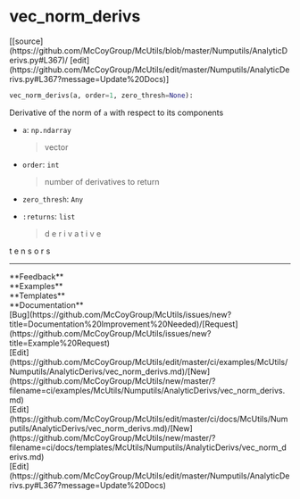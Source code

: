 # <a id="McUtils.Numputils.AnalyticDerivs.vec_norm_derivs">vec_norm_derivs</a>
<div class="docs-source-link" markdown="1">
[[source](https://github.com/McCoyGroup/McUtils/blob/master/Numputils/AnalyticDerivs.py#L367)/
[edit](https://github.com/McCoyGroup/McUtils/edit/master/Numputils/AnalyticDerivs.py#L367?message=Update%20Docs)]
</div>

```python
vec_norm_derivs(a, order=1, zero_thresh=None): 
```
Derivative of the norm of `a` with respect to its components
  - `a`: `np.ndarray`
    > vector
  - `order`: `int`
    > number of derivatives to return
  - `zero_thresh`: `Any`
    > 
  - `:returns`: `list`
    > d
e
r
i
v
a
t
i
v
e
 
t
e
n
s
o
r
s











---


<div markdown="1" class="text-secondary">
<div class="container">
  <div class="row">
   <div class="col" markdown="1">
**Feedback**   
</div>
   <div class="col" markdown="1">
**Examples**   
</div>
   <div class="col" markdown="1">
**Templates**   
</div>
   <div class="col" markdown="1">
**Documentation**   
</div>
   <div class="col" markdown="1">
   
</div>
   <div class="col" markdown="1">
   
</div>
   <div class="col" markdown="1">
   
</div>
</div>
  <div class="row">
   <div class="col" markdown="1">
[Bug](https://github.com/McCoyGroup/McUtils/issues/new?title=Documentation%20Improvement%20Needed)/[Request](https://github.com/McCoyGroup/McUtils/issues/new?title=Example%20Request)   
</div>
   <div class="col" markdown="1">
[Edit](https://github.com/McCoyGroup/McUtils/edit/master/ci/examples/McUtils/Numputils/AnalyticDerivs/vec_norm_derivs.md)/[New](https://github.com/McCoyGroup/McUtils/new/master/?filename=ci/examples/McUtils/Numputils/AnalyticDerivs/vec_norm_derivs.md)   
</div>
   <div class="col" markdown="1">
[Edit](https://github.com/McCoyGroup/McUtils/edit/master/ci/docs/McUtils/Numputils/AnalyticDerivs/vec_norm_derivs.md)/[New](https://github.com/McCoyGroup/McUtils/new/master/?filename=ci/docs/templates/McUtils/Numputils/AnalyticDerivs/vec_norm_derivs.md)   
</div>
   <div class="col" markdown="1">
[Edit](https://github.com/McCoyGroup/McUtils/edit/master/Numputils/AnalyticDerivs.py#L367?message=Update%20Docs)   
</div>
   <div class="col" markdown="1">
   
</div>
   <div class="col" markdown="1">
   
</div>
   <div class="col" markdown="1">
   
</div>
</div>
</div>
</div>